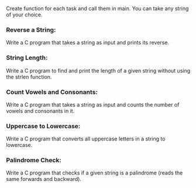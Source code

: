 Create function for each task and call them in main. You can take any string of your choice.

### Reverse a String:
Write a C program that takes a string as input and prints its reverse. </br>

### String Length:
Write a C program to find and print the length of a given string without using the strlen function.

### Count Vowels and Consonants:
Write a C program that takes a string as input and counts the number of vowels and consonants in it.

### Uppercase to Lowercase:
Write a C program that converts all uppercase letters in a string to lowercase.

### Palindrome Check:
Write a C program that checks if a given string is a palindrome (reads the same forwards and backward). 
